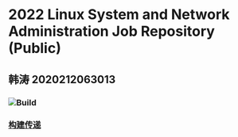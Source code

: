 # 2022 Linux System and Network Administration Job Repository (Public)

## 韩涛 2020212063013

### ![Build](https://api.travis-ci.com/CUCCS/2022-linux-public-HantaoGG.svg?branch=task04)

### [构建传递](https://github.com/CUCCS/2022-linux-public-HantaoGG/pull/4/checks?check_run_id=6062671101)

